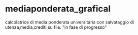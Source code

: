 # mediaponderata_grafical
calcolatrice di media ponderata universitaria con salvataggio di utenza,media,crediti su file. "in fase di progresso"
